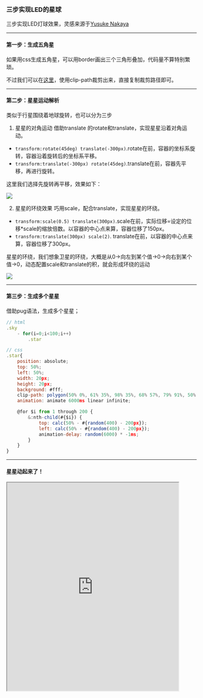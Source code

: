 ### 三步实现LED的星球

三步实现LED灯球效果，灵感来源于[Yusuke Nakaya](https://codepen.io/YusukeNakaya)

---

#### 第一步：生成五角星
如果用css生成五角星，可以用border画出三个三角形叠加，代码量不算特别繁琐。

不过我们可以在[这里](https://bennettfeely.com/clippy/)，使用clip-path裁剪出来，直接复制裁剪路径即可。

---

#### 第二步：星星运动解析
类似于行星围绕着地球旋转，也可以分为三步
1. 星星的对角运动
借助translate 的rotate和translate，实现星星沿着对角运动。
+ `transform:rotate(45deg) translate(-300px)`.rotate在前，容器的坐标系旋转，容器沿着旋转后的坐标系平移。
+ `transform:translate(-300px) rotate(45deg)`.translate在前，容器先平移，再进行旋转。

这里我们选择先旋转再平移，效果如下：

![](https://oscimg.oschina.net/oscnet/up-38e2aa004e054791332d96ab0c1b2c596e7.gif)

2. 星星的环绕效果
巧用scale，配合translate，实现星星的环绕。
+ `transform:scale(0.5) translate(300px)`.scale在前，实际位移=设定的位移*scale的缩放倍数。以容器的中心点来算，容器位移了150px。
+ `transform:translate(300px) scale(2)`. translate在前，以容器的中心点来算，容器位移了300px。

星星的环绕，我们想象卫星的环绕，大概是从0->向左到某个值->0->向右到某个值->0，动态配置scale和translate的积，就会形成环绕的运动

![](https://oscimg.oschina.net/oscnet/up-99e6d91a775bfb9eeb51d75ae37bb058e3b.gif)

---

#### 第三步：生成多个星星
借助pug语法，生成多个星星；

```javascript
// html
.sky
    - for(i=0;i<100;i++)
        .star
```
```javascript
// css
.star{
    position: absolute;
    top: 50%;
    left: 50%;
    width: 20px;
    height: 20px;
    background: #fff;
    clip-path: polygon(50% 0%, 61% 35%, 98% 35%, 68% 57%, 79% 91%, 50% 70%, 21% 91%, 32% 57%, 2% 35%, 39% 35%);
    animation: animate 6000ms linear infinite;

    @for $i from 1 through 200 {
        &:nth-child(#{$i}) {
            top: calc(50% - #{random(400) - 200px});
            left: calc(50% - #{random(400) - 200px});
            animation-delay: random(6000) * -1ms;
        }
    }
}
```

---


#### 星星动起来了！
<iframe width="90%" height="550" allowfullscreen="allowfullscreen" src="https://codepen.io/superwtt/embed/WNGwWXN?height=450&theme-id=default&default-tab=result"></iframe>